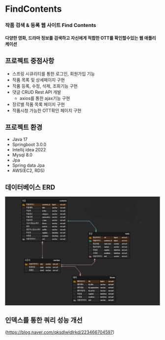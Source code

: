 ﻿# FindContents

### 작품 검색 & 등록 웹 사이트 Find Contents
#### 다양한 영화, 드라마 정보를 검색하고 자신에게 적합한 OTT를 확인할수있는 웹 애플리케이션


## 프로젝트 중점사항

+ 스프링 시큐리티를 통한 로그인, 회원가입 기능 
+ 작품 목록 및 상세페이지 구현
+ 작품 등록, 수정, 삭제, 조회기능 구현
+  댓글 CRUD Rest API 개발 
      + axios를 통한 ajax기능 구현
+ 장르별 작품 목록 페이지 구현
+ 작품시청 가능한 OTT확인 페이지 구현

## 프로젝트 환경
+ Java 17
+ Springboot 3.0.0
+ Intellij idea 2022
+ Mysql 8.0
+ Jpa
+ Spring data Jpa
+ AWS(EC2, RDS)

## 데이터베이스 ERD
![erd](https://github.com/dldmschldud/FindContents/blob/main/findcontentsERD.png)

## 인덱스를 통한 쿼리 성능 개선
(https://blog.naver.com/qksdlwldlrkd/223466704597)

